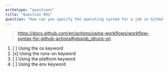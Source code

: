 ```yaml
---
archetype: "questions"
title: "Question 091"
question: "How can you specify the operating system for a job in GitHub Actions?"
---
```



> https://docs.github.com/en/actions/using-workflows/workflow-syntax-for-github-actions#jobsjob_idruns-on
1. [ ] Using the os keyword
1. [x] Using the runs-on keyword
1. [ ] Using the platform keyword
1. [ ] Using the env keyword
